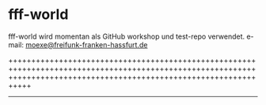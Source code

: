 # fff-world

fff-world wird momentan als GitHub workshop und test-repo verwendet. 
e-mail: moexe@freifunk-franken-hassfurt.de


+++++++++++++++++++++++++++++++++++++++++++++++++++++++++++++++++++++++++++++++++++++++++++++++++++++++++++++++++++++++++++++++++++++++++++++++++++++++++++++++++++++++


*************************************************************************************************************************************************************************************************************************************************
